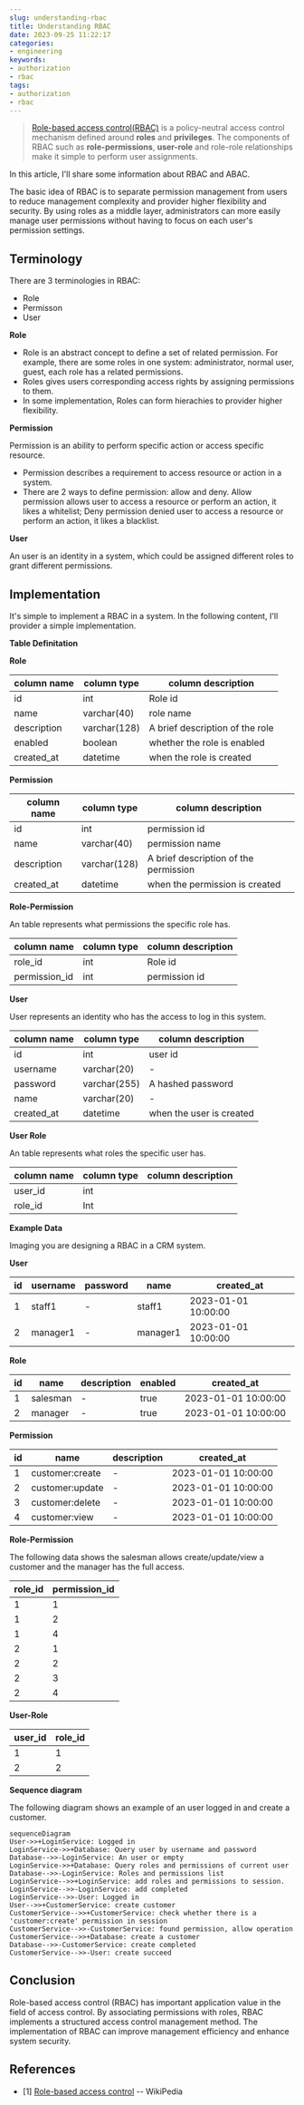 ```yaml
---
slug: understanding-rbac
title: Understanding RBAC
date: 2023-09-25 11:22:17
categories:
- engineering
keywords:
- authorization
- rbac
tags:
- authorization
- rbac
---
```


>  [Role-based access control(RBAC)](https://en.wikipedia.org/wiki/Role-based_access_control) is a policy-neutral access control mechanism defined around **roles** and **privileges**. The components of RBAC such as **role-permissions**, **user-role** and role-role relationships make it simple to perform user assignments. 

In this article, I'll share some information about RBAC and ABAC.
<!--more-->
The basic idea of RBAC is to separate permission management from users to reduce management complexity and provider higher flexibility and security. By using roles as a middle layer, administrators can more easily manage user permissions without having to focus on each user's permission settings.

## Terminology

There are 3 terminologies in RBAC:

+ Role
+ Permisson
+ User

**Role**

+ Role is an abstract concept to define a set of related permission. For example, there are some roles in one system: administrator, normal user, guest, each role has a related permissions.
+ Roles gives users corresponding access rights by assigning permissions to them.
+ In some implementation, Roles can form hierachies to provider higher flexibility.

**Permission**

Permission is an ability to perform specific action or access specific resource.

+ Permission describes a requirement to access resource or action in a system.
+ There are 2 ways to define permission: allow and deny. Allow permission allows user to access a resource or perform an action, it likes a whitelist; Deny permission denied user to access a resource or perform an action, it likes a blacklist.

**User**

An user is an identity in a system, which could be assigned different roles to grant different permissions.

## Implementation

It's simple to implement a RBAC in a system. In the following content, I'll provider a simple implementation.

**Table Definitation**

**Role**

| column name | column type  | column description              |
| ----------- | ------------ | ------------------------------- |
| id          | int          | Role id                         |
| name        | varchar(40)  | role name                       |
| description | varchar(128) | A brief description of the role |
| enabled     | boolean      | whether the role is enabled     |
| created_at  | datetime     | when the role is created        |

**Permission**

| column name | column type  | column description                    |
| ----------- | ------------ | ------------------------------------- |
| id          | int          | permission id                         |
| name        | varchar(40)  | permission name                       |
| description | varchar(128) | A brief description of the permission |
| created_at  | datetime     | when the permission is created        |

**Role-Permission**

An table represents what permissions the specific role has.

| column name   | column type | column description |
| ------------- | ----------- | ------------------ |
| role_id       | int         | Role id            |
| permission_id | int         | permission id      |

**User**

User represents an identity who has the access to log in this system.

| column name | column type  | column description       |
| ----------- | ------------ | ------------------------ |
| id          | int          | user id                  |
| username    | varchar(20)  | -                        |
| password    | varchar(255) | A hashed password        |
| name        | varchar(20)  | -                        |
| created_at  | datetime     | when the user is created |

**User Role**

An table represents what roles the specific user has.

| column name | column type | column description |
| ----------- | ----------- | ------------------ |
| user_id     | int         |                    |
| role_id     | Int         |                    |

**Example Data**

Imaging you are designing a RBAC in a CRM system.

**User**

| id   | username | password | name     | created_at          |
| ---- | -------- | -------- | -------- | ------------------- |
| 1    | staff1   | -        | staff1   | 2023-01-01 10:00:00 |
| 2    | manager1 | -        | manager1 | 2023-01-01 10:00:00 |

**Role**

| id   | name     | description | enabled | created_at          |
| ---- | -------- | ----------- | ------- | ------------------- |
| 1    | salesman | -           | true    | 2023-01-01 10:00:00 |
| 2    | manager  | -           | true    | 2023-01-01 10:00:00 |

**Permission**

| id   | name            | description | created_at          |
| ---- | --------------- | ----------- | ------------------- |
| 1    | customer:create | -           | 2023-01-01 10:00:00 |
| 2    | customer:update | -           | 2023-01-01 10:00:00 |
| 3    | customer:delete | -           | 2023-01-01 10:00:00 |
| 4    | customer:view   | -           | 2023-01-01 10:00:00 |

**Role-Permission**

The following data shows the salesman allows create/update/view a customer and the manager has the full access.

| role_id | permission_id |
| ------- | ------------- |
| 1       | 1             |
| 1       | 2             |
| 1       | 4             |
| 2       | 1             |
| 2       | 2             |
| 2       | 3             |
| 2       | 4             |

**User-Role**

| user_id | role_id |
| ------- | ------- |
| 1       | 1       |
| 2       | 2       |

**Sequence diagram**

The following diagram shows an example of an user logged in and create a customer.

```mermaid
sequenceDiagram
User->>+LoginService: Logged in
LoginService->>+Database: Query user by username and password
Database-->>-LoginService: An user or empty
LoginService->>+Database: Query roles and permissions of current user
Database-->>-LoginService: Roles and permissions list
LoginService-->>+LoginService: add roles and permissions to session.
LoginService-->>-LoginService: add completed
LoginService-->>-User: Logged in
User-->>+CustomerService: create customer
CustomerService-->>+CustomerService: check whether there is a 'customer:create' permission in session
CustomerService-->>-CustomerService: found permission, allow operation
CustomerService-->>+Database: create a customer
Database-->>-CustomerService: create completed
CustomerService-->>-User: create succeed
```

## Conclusion
Role-based access control (RBAC) has important application value in the field of access control. By associating permissions with roles, RBAC implements a structured access control management method. The implementation of RBAC can improve management efficiency and enhance system security.

## References

+ [1] [Role-based access control](https://en.wikipedia.org/wiki/Role-based_access_control) -- WikiPedia 
